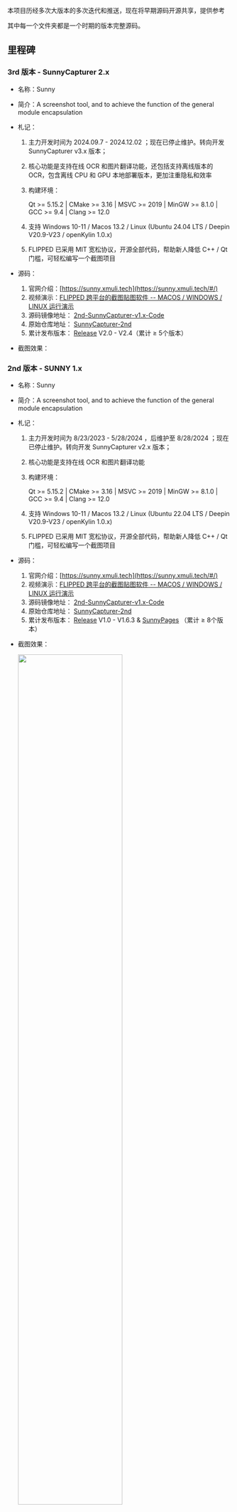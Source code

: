 本项目历经多次大版本的多次迭代和推送，现在将早期源码开源共享，提供参考

其中每一个文件夹都是一个时期的版本完整源码。







## 里程碑



### 3rd 版本 - SunnyCapturer 2.x

- 名称：Sunny

- 简介：A screenshot tool, and to achieve the function of the general module encapsulation

- 札记：

  1. 主力开发时间为 2024.09.7 - 2024.12.02 ；现在已停止维护。转向开发 SunnyCapturer v3.x 版本；

  2. 核心功能是支持在线 OCR 和图片翻译功能，还包括支持离线版本的 OCR，包含离线 CPU 和 GPU 本地部署版本，更加注重隐私和效率

  3. 构建环境：

     Qt >= 5.15.2 | CMake >= 3.16 | MSVC >= 2019 | MinGW >= 8.1.0 | GCC >= 9.4 | Clang >= 12.0

  4. 支持 Windows 10-11  / Macos 13.2 / Linux (Ubuntu 24.04 LTS / Deepin V20.9-V23 / openKylin 1.0.x)

  5. FLIPPED 已采用 MIT 宽松协议，开源全部代码，帮助新人降低 C++ / Qt 门槛，可轻松编写一个截图项目

- 源码：

  1. 官网介绍：[https://sunny.xmuli.tech](https://sunny.xmuli.tech/#/)
  2. 视频演示：[FLIPPED 跨平台的截图贴图软件 -- MACOS / WINDOWS / LINUX 运行演示](https://www.bilibili.com/video/BV1rX4y1D7EZ)
  3. 源码镜像地址： [2nd-SunnyCapturer-v1.x-Code](https://github.com/XMuli/SunnyCapturer/tree/master/2nd-SunnyCapturer-v1.x-Code)
  4. 原始仓库地址： [SunnyCapturer-2nd](https://github.com/SunnyCapturer/SunnyCapturer-2nd)
  5. 累计发布版本： [Release](https://github.com/XMuli/SunnyCapturer/releases) V2.0 - V2.4（累计 ≥ 5个版本）

- 截图效果：

   

   

  



### 2nd 版本 - SUNNY 1.x

- 名称：Sunny

- 简介：A screenshot tool, and to achieve the function of the general module encapsulation

- 札记：

  1. 主力开发时间为 8/23/2023 - 5/28/2024 ，后维护至 8/28/2024 ；现在已停止维护。转向开发 SunnyCapturer v2.x 版本；

  2. 核心功能是支持在线 OCR 和图片翻译功能

  3. 构建环境：

     Qt >= 5.15.2 | CMake >= 3.16 | MSVC >= 2019 | MinGW >= 8.1.0 | GCC >= 9.4 | Clang >= 12.0

  4. 支持 Windows 10-11  / Macos 13.2 / Linux (Ubuntu 22.04 LTS / Deepin V20.9-V23 / openKylin 1.0.x)

  5. FLIPPED 已采用 MIT 宽松协议，开源全部代码，帮助新人降低 C++ / Qt 门槛，可轻松编写一个截图项目

- 源码：

  1. 官网介绍：[https://sunny.xmuli.tech](https://sunny.xmuli.tech/#/)
  2. 视频演示：[FLIPPED 跨平台的截图贴图软件 -- MACOS / WINDOWS / LINUX 运行演示](https://www.bilibili.com/video/BV1rX4y1D7EZ)
  3. 源码镜像地址： [2nd-SunnyCapturer-v1.x-Code](https://github.com/XMuli/SunnyCapturer/tree/master/2nd-SunnyCapturer-v1.x-Code)
  4. 原始仓库地址： [SunnyCapturer-2nd](https://github.com/SunnyCapturer/SunnyCapturer-2nd)
  5. 累计发布版本： [Release](https://github.com/XMuli/SunnyCapturer/releases?page=2) V1.0 - V1.6.3     &  [SunnyPages](https://github.com/XMuli/SunnyPages) （累计 ≥ 8个版本）

- 截图效果：

   <img src="https://fastly.jsdelivr.net/gh/XMuli/xmuliPic@pic/2025/202510220040440.png" width="70%"/>

   <img src="https://fastly.jsdelivr.net/gh/XMuli/xmuliPic@pic/2025/202510220041960.png" width="70%"/>

  





### 1st 版本 - FLIPPED 

- 名称：FLIPPED  

- 简介：简洁且漂亮的截图的软件工具，支持 Windows，MacOS，Linux 平台

- 札记：

  1. 主力开发时间为 9/25/2021 - 8/21/2023，后维护至 1/25/2025；现在已停止维护。转向开发 SunnyCapturer v1.x 版本；

  2. 核心功能是支持基础的离线全部标注功能，且同时支持三大操作系统平台，构建原生包

  3. 构建环境：

     Qt >= 5.15.2 | CMake >= 3.16 | MSVC >= 2019 | MinGW >= 8.1.0 | GCC >= 9.4 | Clang >= 12.0

  4. 支持 Windows 10-11  / Macos 13.2 / Linux (Ubuntu 22.04 LTS / Deepin V20.9-V23 / openKylin 1.0.x)

  5. FLIPPED 已采用 MIT 宽松协议，开源全部代码，帮助新人降低 C++ / Qt 门槛，可轻松编写一个截图项目

- 源码：

  1. 官网介绍：[https://flipped.xmuli.tech/](https://flipped.xmuli.tech/)
  2. 视频演示：[FLIPPED 跨平台的截图贴图软件 -- MACOS / WINDOWS / LINUX 运行演示](https://www.bilibili.com/video/BV1rX4y1D7EZ)
  3. 源码镜像地址： [1st_FLIPPED-Screenshot-Code](https://github.com/XMuli/SunnyCapturer/tree/master/1st_FLIPPED-Screenshot-Code)
  4. 原始仓库地址： [FLIPPED](https://github.com/SunnyCapturer/FLIPPED)
  5. 累计发布版本： [releases](https://github.com/SunnyCapturer/FLIPPED/releases)  V0.1 - V1.3.2 （累计 ≥ 27 个版本）

- 截图效果：

   <img src="https://fastly.jsdelivr.net/gh/XMuli/xmuliPic@pic/2025/202510220033729.png" width="80%"/>

